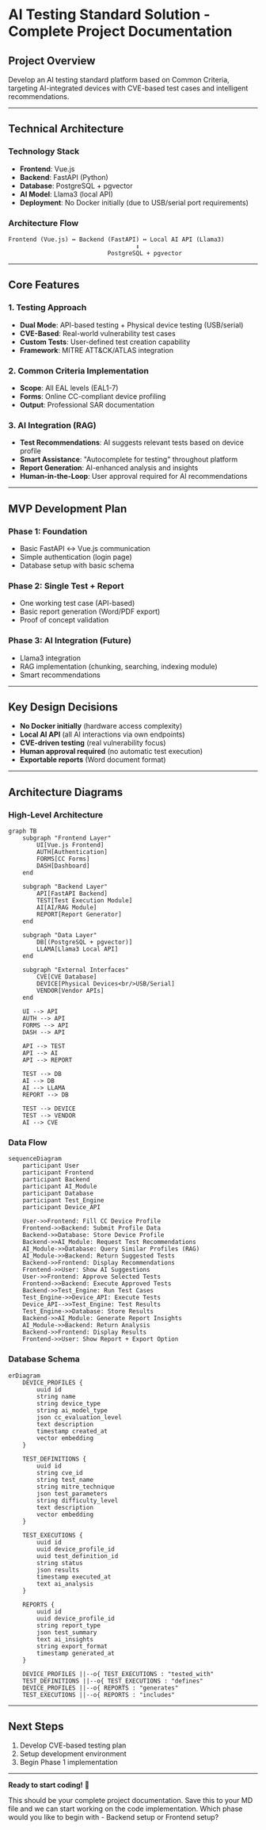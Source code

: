 # **AI Testing Standard Solution - Complete Project Documentation**

## **Project Overview**
Develop an AI testing standard platform based on Common Criteria, targeting AI-integrated devices with CVE-based test cases and intelligent recommendations.

---

## **Technical Architecture**

### **Technology Stack**
- **Frontend**: Vue.js
- **Backend**: FastAPI (Python)
- **Database**: PostgreSQL + pgvector
- **AI Model**: Llama3 (local API)
- **Deployment**: No Docker initially (due to USB/serial port requirements)

### **Architecture Flow**
```
Frontend (Vue.js) ↔ Backend (FastAPI) ↔ Local AI API (Llama3)
                                    ↕
                            PostgreSQL + pgvector
```

---

## **Core Features**

### **1. Testing Approach**
- **Dual Mode**: API-based testing + Physical device testing (USB/serial)
- **CVE-Based**: Real-world vulnerability test cases
- **Custom Tests**: User-defined test creation capability
- **Framework**: MITRE ATT&CK/ATLAS integration

### **2. Common Criteria Implementation**
- **Scope**: All EAL levels (EAL1-7)
- **Forms**: Online CC-compliant device profiling
- **Output**: Professional SAR documentation

### **3. AI Integration (RAG)**
- **Test Recommendations**: AI suggests relevant tests based on device profile
- **Smart Assistance**: "Autocomplete for testing" throughout platform
- **Report Generation**: AI-enhanced analysis and insights
- **Human-in-the-Loop**: User approval required for AI recommendations

---

## **MVP Development Plan**

### **Phase 1: Foundation**
- Basic FastAPI ↔ Vue.js communication
- Simple authentication (login page)
- Database setup with basic schema

### **Phase 2: Single Test + Report**
- One working test case (API-based)
- Basic report generation (Word/PDF export)
- Proof of concept validation

### **Phase 3: AI Integration** (Future)
- Llama3 integration
- RAG implementation (chunking, searching, indexing module)
- Smart recommendations

---

## **Key Design Decisions**
- **No Docker initially** (hardware access complexity)
- **Local AI API** (all AI interactions via own endpoints)
- **CVE-driven testing** (real vulnerability focus)
- **Human approval required** (no automatic test execution)
- **Exportable reports** (Word document format)

---

## **Architecture Diagrams**

### **High-Level Architecture**
```mermaid
graph TB
    subgraph "Frontend Layer"
        UI[Vue.js Frontend]
        AUTH[Authentication]
        FORMS[CC Forms]
        DASH[Dashboard]
    end
    
    subgraph "Backend Layer"
        API[FastAPI Backend]
        TEST[Test Execution Module]
        AI[AI/RAG Module]
        REPORT[Report Generator]
    end
    
    subgraph "Data Layer"
        DB[(PostgreSQL + pgvector)]
        LLAMA[Llama3 Local API]
    end
    
    subgraph "External Interfaces"
        CVE[CVE Database]
        DEVICE[Physical Devices<br/>USB/Serial]
        VENDOR[Vendor APIs]
    end
    
    UI --> API
    AUTH --> API
    FORMS --> API
    DASH --> API
    
    API --> TEST
    API --> AI
    API --> REPORT
    
    TEST --> DB
    AI --> DB
    AI --> LLAMA
    REPORT --> DB
    
    TEST --> DEVICE
    TEST --> VENDOR
    AI --> CVE
```

### **Data Flow**
```mermaid
sequenceDiagram
    participant User
    participant Frontend
    participant Backend
    participant AI_Module
    participant Database
    participant Test_Engine
    participant Device_API
    
    User->>Frontend: Fill CC Device Profile
    Frontend->>Backend: Submit Profile Data
    Backend->>Database: Store Device Profile
    Backend->>AI_Module: Request Test Recommendations
    AI_Module->>Database: Query Similar Profiles (RAG)
    AI_Module->>Backend: Return Suggested Tests
    Backend->>Frontend: Display Recommendations
    Frontend->>User: Show AI Suggestions
    User->>Frontend: Approve Selected Tests
    Frontend->>Backend: Execute Approved Tests
    Backend->>Test_Engine: Run Test Cases
    Test_Engine->>Device_API: Execute Tests
    Device_API-->>Test_Engine: Test Results
    Test_Engine->>Database: Store Results
    Backend->>AI_Module: Generate Report Insights
    AI_Module->>Backend: Return Analysis
    Backend->>Frontend: Display Results
    Frontend->>User: Show Report + Export Option
```

### **Database Schema**
```mermaid
erDiagram
    DEVICE_PROFILES {
        uuid id
        string name
        string device_type
        string ai_model_type
        json cc_evaluation_level
        text description
        timestamp created_at
        vector embedding
    }
    
    TEST_DEFINITIONS {
        uuid id
        string cve_id
        string test_name
        string mitre_technique
        json test_parameters
        string difficulty_level
        text description
        vector embedding
    }
    
    TEST_EXECUTIONS {
        uuid id
        uuid device_profile_id
        uuid test_definition_id
        string status
        json results
        timestamp executed_at
        text ai_analysis
    }
    
    REPORTS {
        uuid id
        uuid device_profile_id
        string report_type
        json test_summary
        text ai_insights
        string export_format
        timestamp generated_at
    }
    
    DEVICE_PROFILES ||--o{ TEST_EXECUTIONS : "tested_with"
    TEST_DEFINITIONS ||--o{ TEST_EXECUTIONS : "defines"
    DEVICE_PROFILES ||--o{ REPORTS : "generates"
    TEST_EXECUTIONS ||--o{ REPORTS : "includes"
```

---

## **Next Steps**
1. Develop CVE-based testing plan
2. Setup development environment
3. Begin Phase 1 implementation

---

**Ready to start coding!** 🚀

This should be your complete project documentation. Save this to your MD file and we can start working on the code implementation. Which phase would you like to begin with - Backend setup or Frontend setup?
